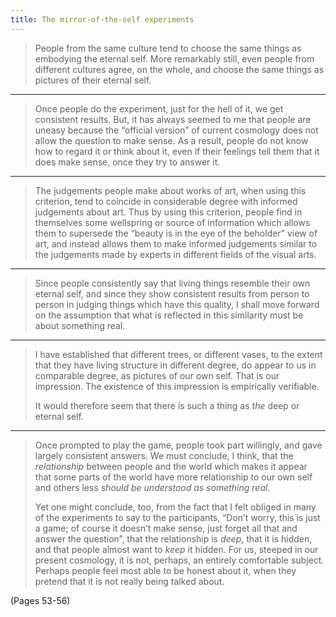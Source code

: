 ```yaml
---
title: The mirror-of-the-self experiments
---
```


> People from the same culture tend to choose the same things as embodying the eternal self. More remarkably still, even people from different cultures agree, on the whole, and choose the same things as pictures of their eternal self.

---

> Once people do the experiment, just for the hell of it, we get consistent results. But, it has always seemed to me that people are uneasy because the “official version” of current cosmology does not allow the question to make sense. As a result, people do not know how to regard it or think about it, even if their feelings tell them that it does make sense, once they try to answer it.

---

> The judgements people make about works of art, when using this criterion, tend to coincide in considerable degree with informed judgements about art. Thus by using this criterion, people find in themselves some wellspring or source of information which allows them to supersede the “beauty is in the eye of the beholder” view of art, and instead allows them to make informed judgements similar to the judgements made by experts in different fields of the visual arts.

---

> Since people consistently say that living things resemble their own eternal self, and since they show consistent results from person to person in judging things which have this quality, I shall move forward on the assumption that what is reflected in this similarity must be about something real.

---

> I have established that different trees, or different vases, to the extent that they have living structure in different degree, do appear to us in comparable degree, as pictures of our own self. That is our impression. The existence of this impression is empirically verifiable.
> 
> It would therefore seem that there is such a thing as *the* deep or eternal self.

---

> Once prompted to play the game, people took part willingly, and gave largely consistent answers. We must conclude, I think, that the *relationship* between people and the world which makes it appear that some parts of the world have more relationship to our own self and others less *should be understood as something real*.
> 
> Yet one might conclude, too, from the fact that I felt obliged in many of the experiments to say to the participants, “Don’t worry, this is just a game; of course it doesn’t make sense, just forget all that and answer the question”, that the relationship is *deep*, that it is hidden, and that people almost want to *keep* it hidden.
> For us, steeped in our present cosmology, it is not, perhaps, an entirely comfortable subject. Perhaps people feel most able to be honest about it, when they pretend that it is not really being talked about.

(Pages 53-56)